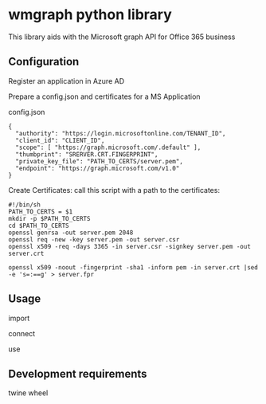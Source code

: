 # wmgraph python library

This library aids with the Microsoft graph API for Office 365 business

## Configuration

Register an application in Azure AD

Prepare a config.json and certificates for a MS Application

config.json
```
{
  "authority": "https://login.microsoftonline.com/TENANT_ID",
  "client_id": "CLIENT_ID",
  "scope": [ "https://graph.microsoft.com/.default" ],
  "thumbprint": "SRERVER.CRT.FINGERPRINT",
  "private_key_file": "PATH_TO_CERTS/server.pem",
  "endpoint": "https://graph.microsoft.com/v1.0"
}
```

Create Certificates:
call this script with a path to the certificates:
```
#!/bin/sh
PATH_TO_CERTS = $1
mkdir -p $PATH_TO_CERTS
cd $PATH_TO_CERTS
openssl genrsa -out server.pem 2048
openssl req -new -key server.pem -out server.csr
openssl x509 -req -days 3365 -in server.csr -signkey server.pem -out server.crt

openssl x509 -noout -fingerprint -sha1 -inform pem -in server.crt |sed -e 's=:==g' > server.fpr
```

## Usage

import

connect

use

## Development requirements

twine
wheel